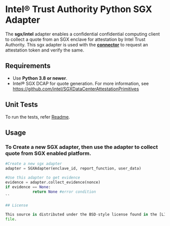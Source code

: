 # Intel® Trust Authority Python SGX Adapter

The **sgx/intel** adapter enables a confidential confidential computing client to collect a quote from an SGX enclave for attestation by Intel Trust Authority. This sgx adapter is used with the [**connector**](../../connector/) to request an attestation token and verify the same. 

## Requirements

- Use **Python 3.8 or newer**.
- Intel® SGX DCAP for quote generation. For more information, see https://github.com/intel/SGXDataCenterAttestationPrimitives

## Unit Tests
To run the tests, refer [Readme](../../../../test/).

## Usage

### To Create a new SGX adapter, then use the adapter to collect quote from SGX enabled platform.

```python
#Create a new sgx adapter
adapter = SGXAdapter(enclave_id, report_function, user_data)

#Use this adapter to get evidence
evidence = adapter.collect_evidence(nonce)
if evidence == None:
            return None #error condition
``

## License

This source is distributed under the BSD-style license found in the [LICENSE](../LICENSE)
file.